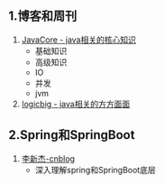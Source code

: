 ## 1.博客和周刊

1. [JavaCore - java相关的核心知识](https://dunwu.github.io/javacore/)
   - 基础知识
   - 高级知识
   - IO
   - 并发
   - jvm
2. [logicbig - java相关的方方面面](https://www.logicbig.com/tutorials/core-java-tutorial.html)



## 2.Spring和SpringBoot

1. [李新杰-cnblog](https://www.cnblogs.com/lixinjie/)
   - 深入理解spring和SpringBoot底层